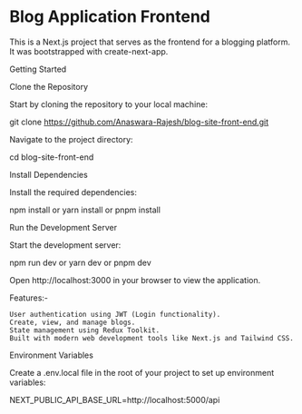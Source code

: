 # Blog Application Frontend

This is a Next.js project that serves as the frontend for a blogging platform. It was bootstrapped with create-next-app.

Getting Started

Clone the Repository

Start by cloning the repository to your local machine:

git clone https://github.com/Anaswara-Rajesh/blog-site-front-end.git

Navigate to the project directory:

cd blog-site-front-end

Install Dependencies

Install the required dependencies:

npm install
or
yarn install
or
pnpm install

Run the Development Server

Start the development server:

npm run dev
or
yarn dev
or
pnpm dev

Open http://localhost:3000 in your browser to view the application.


Features:-

    User authentication using JWT (Login functionality).
    Create, view, and manage blogs.
    State management using Redux Toolkit.
    Built with modern web development tools like Next.js and Tailwind CSS.

Environment Variables

Create a .env.local file in the root of your project to set up environment variables:

NEXT_PUBLIC_API_BASE_URL=http://localhost:5000/api
